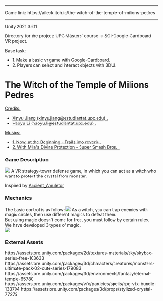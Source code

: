 <hr>
Game link: https://aileck.itch.io/the-witch-of-the-temple-of-milions-pedres
<hr>
Unity 2021.3.6f1

Directory for the project: UPC Másters' course -> SGI-Google-Cardboard VR project.

Base task:
<ul>
<li>1. Make a basic vr game with Google-Cardboard.</li>
<li>2. Players can select and interact objects with 3DUI.</li>
</ul>

<h1>The Witch of the Temple of Milions Pedres</h1>
<u>
Credits:
<ul>
<li>Xinyu Jiang (xinyu.jiang@estudiantat.upc.edu) .</li>
<li>Haoyu Li (haoyu.li@estudiantat.upc.edu) .</li>
</ul>
Musics:
<ul>
<li>1. Now, at the Beginning - Trails into reverie .</li>
<li>2. With Mila's Divine Protection - Super Smash Bros. .</li>
</ul>
</u>
<h3>Game Description</h3>
<img src='https://user-images.githubusercontent.com/61742408/201541067-4d1a6f6a-a934-44c8-a1d4-36d39e468911.png'>
A VR strategy-tower defense game, in which you can act as a witch who want to protect the crystal from monster. <br>

Inspired by <a href="https://store.steampowered.com/app/665340/Ancient_Amuletor_VR/"> Ancient_Amuletor </a>

<h3>Mechanics</h3>
The basic control is as follow:
<img src='https://user-images.githubusercontent.com/61742408/201541122-027c0794-f2f7-46cc-b93d-869c86886a9f.png'>
As a witch, you can trap enemies with magic circles, then use different magics to defeat them. <br>
But using magic doesn't come for free, you must follow by certain rules.<br>
We have developed 3 types of magic.<br>
<img src='https://user-images.githubusercontent.com/61742408/201541168-ced85cda-ab21-44ff-a10c-ca6c12ca5f5d.png'>

<h3>External Assets</h3>
https://assetstore.unity.com/packages/2d/textures-materials/sky/skybox-series-free-103633
https://assetstore.unity.com/packages/3d/characters/creatures/monsters-ultimate-pack-02-cute-series-179083
https://assetstore.unity.com/packages/3d/environments/fantasy/eternal-temple-65780
https://assetstore.unity.com/packages/vfx/particles/spells/rpg-vfx-bundle-133704
https://assetstore.unity.com/packages/3d/props/stylized-crystal-77275



